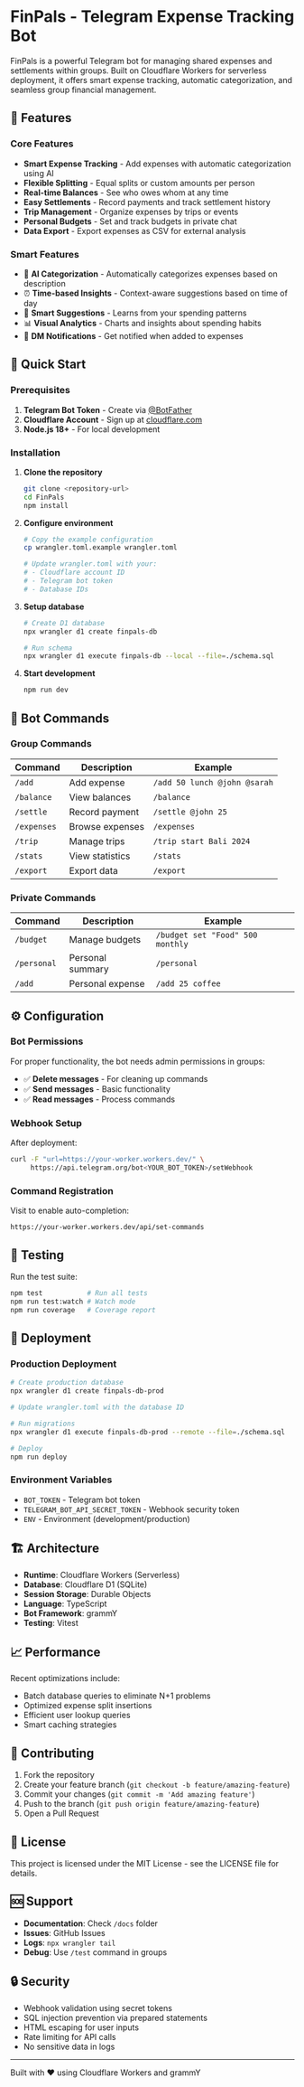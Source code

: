 # FinPals - Telegram Expense Tracking Bot

FinPals is a powerful Telegram bot for managing shared expenses and settlements within groups. Built on Cloudflare Workers for serverless deployment, it offers smart expense tracking, automatic categorization, and seamless group financial management.

## 🌟 Features

### Core Features
- **Smart Expense Tracking** - Add expenses with automatic categorization using AI
- **Flexible Splitting** - Equal splits or custom amounts per person
- **Real-time Balances** - See who owes whom at any time
- **Easy Settlements** - Record payments and track settlement history
- **Trip Management** - Organize expenses by trips or events
- **Personal Budgets** - Set and track budgets in private chat
- **Data Export** - Export expenses as CSV for external analysis

### Smart Features
- 🧠 **AI Categorization** - Automatically categorizes expenses based on description
- ⏰ **Time-based Insights** - Context-aware suggestions based on time of day
- 🎯 **Smart Suggestions** - Learns from your spending patterns
- 📊 **Visual Analytics** - Charts and insights about spending habits
- 🔔 **DM Notifications** - Get notified when added to expenses

## 🚀 Quick Start

### Prerequisites
1. **Telegram Bot Token** - Create via [@BotFather](https://t.me/botfather)
2. **Cloudflare Account** - Sign up at [cloudflare.com](https://cloudflare.com)
3. **Node.js 18+** - For local development

### Installation

1. **Clone the repository**
   ```bash
   git clone <repository-url>
   cd FinPals
   npm install
   ```

2. **Configure environment**
   ```bash
   # Copy the example configuration
   cp wrangler.toml.example wrangler.toml
   
   # Update wrangler.toml with your:
   # - Cloudflare account ID
   # - Telegram bot token
   # - Database IDs
   ```

3. **Setup database**
   ```bash
   # Create D1 database
   npx wrangler d1 create finpals-db
   
   # Run schema
   npx wrangler d1 execute finpals-db --local --file=./schema.sql
   ```

4. **Start development**
   ```bash
   npm run dev
   ```

## 📱 Bot Commands

### Group Commands
| Command | Description | Example |
|---------|-------------|---------|
| `/add` | Add expense | `/add 50 lunch @john @sarah` |
| `/balance` | View balances | `/balance` |
| `/settle` | Record payment | `/settle @john 25` |
| `/expenses` | Browse expenses | `/expenses` |
| `/trip` | Manage trips | `/trip start Bali 2024` |
| `/stats` | View statistics | `/stats` |
| `/export` | Export data | `/export` |

### Private Commands
| Command | Description | Example |
|---------|-------------|---------|
| `/budget` | Manage budgets | `/budget set "Food" 500 monthly` |
| `/personal` | Personal summary | `/personal` |
| `/add` | Personal expense | `/add 25 coffee` |

## ⚙️ Configuration

### Bot Permissions
For proper functionality, the bot needs admin permissions in groups:
- ✅ **Delete messages** - For cleaning up commands
- ✅ **Send messages** - Basic functionality
- ✅ **Read messages** - Process commands

### Webhook Setup
After deployment:
```bash
curl -F "url=https://your-worker.workers.dev/" \
     https://api.telegram.org/bot<YOUR_BOT_TOKEN>/setWebhook
```

### Command Registration
Visit to enable auto-completion:
```
https://your-worker.workers.dev/api/set-commands
```

## 🧪 Testing

Run the test suite:
```bash
npm test           # Run all tests
npm run test:watch # Watch mode
npm run coverage   # Coverage report
```

## 🚀 Deployment

### Production Deployment
```bash
# Create production database
npx wrangler d1 create finpals-db-prod

# Update wrangler.toml with the database ID

# Run migrations
npx wrangler d1 execute finpals-db-prod --remote --file=./schema.sql

# Deploy
npm run deploy
```

### Environment Variables
- `BOT_TOKEN` - Telegram bot token
- `TELEGRAM_BOT_API_SECRET_TOKEN` - Webhook security token
- `ENV` - Environment (development/production)

## 🏗️ Architecture

- **Runtime**: Cloudflare Workers (Serverless)
- **Database**: Cloudflare D1 (SQLite)
- **Session Storage**: Durable Objects
- **Language**: TypeScript
- **Bot Framework**: grammY
- **Testing**: Vitest

## 📈 Performance

Recent optimizations include:
- Batch database queries to eliminate N+1 problems
- Optimized expense split insertions
- Efficient user lookup queries
- Smart caching strategies

## 🤝 Contributing

1. Fork the repository
2. Create your feature branch (`git checkout -b feature/amazing-feature`)
3. Commit your changes (`git commit -m 'Add amazing feature'`)
4. Push to the branch (`git push origin feature/amazing-feature`)
5. Open a Pull Request

## 📝 License

This project is licensed under the MIT License - see the LICENSE file for details.

## 🆘 Support

- **Documentation**: Check `/docs` folder
- **Issues**: GitHub Issues
- **Logs**: `npx wrangler tail`
- **Debug**: Use `/test` command in groups

## 🔒 Security

- Webhook validation using secret tokens
- SQL injection prevention via prepared statements
- HTML escaping for user inputs
- Rate limiting for API calls
- No sensitive data in logs

---

Built with ❤️ using Cloudflare Workers and grammY